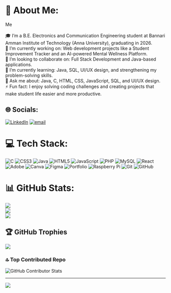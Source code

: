 # 💫 About Me:
Me<br><br>🎓 I’m a B.E. Electronics and Communication Engineering student at Bannari Amman Institute of Technology (Anna University), graduating in 2026.<br>🔭 I’m currently working on: Web development projects like a Student Improvement Tracker and an AI-powered Mental Wellness Platform.<br>🤝 I’m looking to collaborate on: Full Stack Development and Java-based applications.<br>🌱 I’m currently learning: Java, SQL, UI/UX design, and strengthening my problem-solving skills.<br>💬 Ask me about: Java, C, HTML, CSS, JavaScript, SQL, and UI/UX design.<br>⚡ Fun fact: I enjoy solving coding challenges and creating projects that make student life easier and more productive.


## 🌐 Socials:
[![LinkedIn](https://img.shields.io/badge/LinkedIn-%230077B5.svg?logo=linkedin&logoColor=white)](https://linkedin.com/in/https://www.linkedin.com/in/saravanan1012/) [![email](https://img.shields.io/badge/Email-D14836?logo=gmail&logoColor=white)](mailto:saravananmcms@gmail.com) 

# 💻 Tech Stack:
![C](https://img.shields.io/badge/c-%2300599C.svg?style=for-the-badge&logo=c&logoColor=white) ![CSS3](https://img.shields.io/badge/css3-%231572B6.svg?style=for-the-badge&logo=css3&logoColor=white) ![Java](https://img.shields.io/badge/java-%23ED8B00.svg?style=for-the-badge&logo=openjdk&logoColor=white) ![HTML5](https://img.shields.io/badge/html5-%23E34F26.svg?style=for-the-badge&logo=html5&logoColor=white) ![JavaScript](https://img.shields.io/badge/javascript-%23323330.svg?style=for-the-badge&logo=javascript&logoColor=%23F7DF1E) ![PHP](https://img.shields.io/badge/php-%23777BB4.svg?style=for-the-badge&logo=php&logoColor=white) ![MySQL](https://img.shields.io/badge/mysql-4479A1.svg?style=for-the-badge&logo=mysql&logoColor=white) ![React](https://img.shields.io/badge/react-%2320232a.svg?style=for-the-badge&logo=react&logoColor=%2361DAFB) ![Adobe](https://img.shields.io/badge/adobe-%23FF0000.svg?style=for-the-badge&logo=adobe&logoColor=white) ![Canva](https://img.shields.io/badge/Canva-%2300C4CC.svg?style=for-the-badge&logo=Canva&logoColor=white) ![Figma](https://img.shields.io/badge/figma-%23F24E1E.svg?style=for-the-badge&logo=figma&logoColor=white) ![Portfolio](https://img.shields.io/badge/Portfolio-%23000000.svg?style=for-the-badge&logo=firefox&logoColor=#FF7139) ![Raspberry Pi](https://img.shields.io/badge/-Raspberry_Pi-C51A4A?style=for-the-badge&logo=Raspberry-Pi) ![Git](https://img.shields.io/badge/git-%23F05033.svg?style=for-the-badge&logo=git&logoColor=white) ![GitHub](https://img.shields.io/badge/github-%23121011.svg?style=for-the-badge&logo=github&logoColor=white)
# 📊 GitHub Stats:
![](https://github-readme-stats.vercel.app/api?username=saravanan-mc&theme=dark&hide_border=false&include_all_commits=false&count_private=false)<br/>
![](https://nirzak-streak-stats.vercel.app/?user=saravanan-mc&theme=dark&hide_border=false)<br/>
![](https://github-readme-stats.vercel.app/api/top-langs/?username=saravanan-mc&theme=dark&hide_border=false&include_all_commits=false&count_private=false&layout=compact)

## 🏆 GitHub Trophies
![](https://github-profile-trophy.vercel.app/?username=saravanan-mc&theme=radical&no-frame=false&no-bg=false&margin-w=4)

### 🔝 Top Contributed Repo
![GitHub Contributor Stats](https://github-contributor-stats.vercel.app/api?username=saravanan-mc&theme=dark&combine_all_yearly_contributions=true)


---
[![](https://visitcount.itsvg.in/api?id=saravanan-mc&icon=0&color=1)](https://visitcount.itsvg.in)

<!-- Proudly created with GPRM ( https://gprm.itsvg.in ) -->

